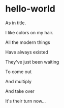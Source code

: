 # hello-world
As in title.

I like colors on my hair. 

All the modern things

Have always existed

They've just been waiting

To come out

And multiply

And take over

It's their turn now...
